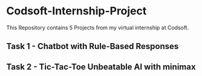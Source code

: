 # Codsoft-Internship-Project
This Repository contains 5 Projects from my virtual internship at Codsoft.

## Task 1 - Chatbot with Rule-Based Responses

## Task 2 - Tic-Tac-Toe Unbeatable AI with minimax
